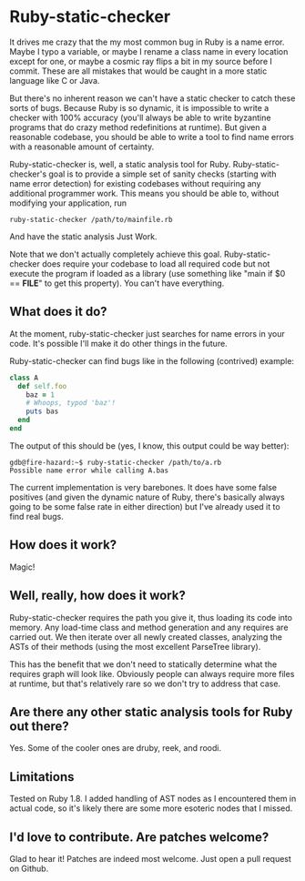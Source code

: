 Ruby-static-checker
===================

It drives me crazy that the my most common bug in Ruby is a name
error. Maybe I typo a variable, or maybe I rename a class name in
every location except for one, or maybe a cosmic ray flips a bit in my
source before I commit. These are all mistakes that would be caught in
a more static language like C or Java.

But there's no inherent reason we can't have a static checker to catch
these sorts of bugs. Because Ruby is so dynamic, it is impossible to
write a checker with 100% accuracy (you'll always be able to write
byzantine programs that do crazy method redefinitions at runtime). But
given a reasonable codebase, you should be able to write a tool to
find name errors with a reasonable amount of certainty.

Ruby-static-checker is, well, a static analysis tool for
Ruby. Ruby-static-checker's goal is to provide a simple set of sanity
checks (starting with name error detection) for existing codebases
without requiring any additional programmer work. This means you
should be able to, without modifying your application, run

```shell
ruby-static-checker /path/to/mainfile.rb
```

And have the static analysis Just Work.

Note that we don't actually completely achieve this
goal. Ruby-static-checker does require your codebase to load all
required code but not execute the program if loaded as a library (use
something like "main if $0 == __FILE__" to get this property). You
can't have everything.

What does it do?
----------------

At the moment, ruby-static-checker just searches for name errors in
your code. It's possible I'll make it do other things in the future.

Ruby-static-checker can find bugs like in the following (contrived) example:

```ruby
class A
  def self.foo
    baz = 1
    # Whoops, typod 'baz'!
    puts bas
  end
end
```

The output of this should be (yes, I know, this output could be way better):

```shell
gdb@fire-hazard:~$ ruby-static-checker /path/to/a.rb
Possible name error while calling A.bas
```

The current implementation is very barebones. It does have some false
positives (and given the dynamic nature of Ruby, there's basically
always going to be some false rate in either direction) but I've
already used it to find real bugs.

How does it work?
-----------------

Magic!

Well, really, how does it work?
-------------------------------

Ruby-static-checker requires the path you give it, thus loading its
code into memory. Any load-time class and method generation and any
requires are carried out. We then iterate over all newly created
classes, analyzing the ASTs of their methods (using the most excellent
ParseTree library).

This has the benefit that we don't need to statically determine what
the requires graph will look like. Obviously people can always require
more files at runtime, but that's relatively rare so we don't try to
address that case.

Are there any other static analysis tools for Ruby out there?
-------------------------------------------------------------

Yes. Some of the cooler ones are druby, reek, and roodi.

Limitations
-----------

Tested on Ruby 1.8. I added handling of AST nodes as I encountered
them in actual code, so it's likely there are some more esoteric nodes
that I missed.

I'd love to contribute. Are patches welcome?
--------------------------------------------

Glad to hear it! Patches are indeed most welcome. Just open a pull
request on Github.
